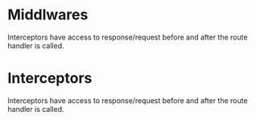 # Middlwares
Interceptors have access to response/request before and after the route handler is called.

# Interceptors
Interceptors have access to response/request before and after the route handler is called.